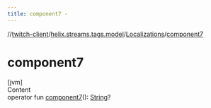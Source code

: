 ```yaml
---
title: component7 -
---
```

//[twitch-client](../../index.md)/[helix.streams.tags.model](../index.md)/[Localizations](index.md)/[component7](component7.md)



# component7  
[jvm]  
Content  
operator fun [component7](component7.md)(): [String](https://kotlinlang.org/api/latest/jvm/stdlib/kotlin/-string/index.html)?  



